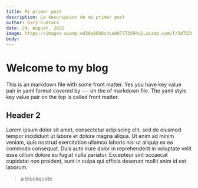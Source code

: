 ```yaml
---
title: Mi primer post
description: La descripcion de mi primer post
author: Gary Cuétara
date: 24, August, 2021
image: https://images-wixmp-ed30a86b8c4ca887773594c2.wixmp.com/f/3d733837-eae3-48b0-883b-955ce7172d8a/d996nnx-cc295ed2-c340-4eb3-b7d5-21572f1ad084.jpg/v1/fill/w_1280,h_520,q_75,strp/eirnland_by_frankatt_d996nnx-fullview.jpg?token=eyJ0eXAiOiJKV1QiLCJhbGciOiJIUzI1NiJ9.eyJzdWIiOiJ1cm46YXBwOjdlMGQxODg5ODIyNjQzNzNhNWYwZDQxNWVhMGQyNmUwIiwiaXNzIjoidXJuOmFwcDo3ZTBkMTg4OTgyMjY0MzczYTVmMGQ0MTVlYTBkMjZlMCIsIm9iaiI6W1t7ImhlaWdodCI6Ijw9NTIwIiwicGF0aCI6IlwvZlwvM2Q3MzM4MzctZWFlMy00OGIwLTg4M2ItOTU1Y2U3MTcyZDhhXC9kOTk2bm54LWNjMjk1ZWQyLWMzNDAtNGViMy1iN2Q1LTIxNTcyZjFhZDA4NC5qcGciLCJ3aWR0aCI6Ijw9MTI4MCJ9XV0sImF1ZCI6WyJ1cm46c2VydmljZTppbWFnZS5vcGVyYXRpb25zIl19.Ead21W-v6mKDGqXBK9vCI16hSVTcd0NKltpGs8lShyY
body: 
---
```


# Welcome to my blog

This is an markdown file with some front matter.
Yes you have key value pair in yaml format covered by --- on the of markdown file.
The yaml style key value pair on the top is called front matter.

## Header 2

Lorem ipsum dolor sit amet, consectetur adipiscing elit, sed do eiusmod tempor incididunt ut labore et dolore magna aliqua. Ut enim ad minim veniam, quis nostrud exercitation ullamco laboris nisi ut aliquip ex ea commodo consequat. Duis aute irure dolor in reprehenderit in voluptate velit esse cillum dolore eu fugiat nulla pariatur. Excepteur sint occaecat cupidatat non proident, sunt in culpa qui officia deserunt mollit anim id est laborum.

> a blockquote